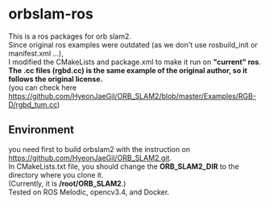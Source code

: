 # orbslam-ros
This is a ros packages for orb slam2. \
Since original ros examples were outdated (as we don't use rosbuild_init or manifest.xml ...),\
I modified the CMakeLists and package.xml to make it run on **"current" ros**. \
**The .cc files (rgbd.cc) is the same example of the original author, so it follows the original license.**\
(you can check here https://github.com/HyeonJaeGil/ORB_SLAM2/blob/master/Examples/RGB-D/rgbd_tum.cc)

## Environment
you need first to build orbslam2 with the instruction on https://github.com/HyeonJaeGil/ORB_SLAM2.git. \
In CMakeLists.txt file, you should change the **ORB_SLAM2_DIR** to the directory where you clone it. \
(Currently, it is __/root/ORB_SLAM2__.) \
Tested on ROS Melodic, opencv3.4, and Docker.

